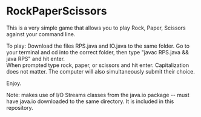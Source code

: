# RockPaperScissors
This is a very simple game that allows you to play Rock, Paper, Scissors against your command line.

To play:  Download the files RPS.java and IO.java to the same folder.  Go to your terminal and cd into the correct folder, then type "javac RPS.java && java RPS" and hit enter.  
When prompted type rock, paper, or scissors and hit enter.  Capitalization does not matter.
The computer will also simultaneously submit their choice.

Enjoy.



Note: makes use of  I/O Streams classes from the java.io package -- must have java.io downloaded to the same directory.  It is included in this repository.
